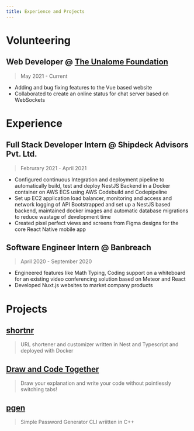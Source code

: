 ```yaml
---
title: Experience and Projects
---
```


# Volunteering

## Web Developer @ [The Unalome Foundation](https://theunalomefoundation.org)

> May 2021 - Current

- Adding and bug fixing features to the Vue based website
- Collaborated to create an online status for chat server based on WebSockets

# Experience

## Full Stack Developer Intern @ Shipdeck Advisors Pvt. Ltd.

> Februrary 2021 - April 2021

- Configured continuous Integration and deployment pipeline to automatically build, test and deploy NestJS Backend in a Docker container on AWS ECS using AWS Codebuild and Codepipeline
- Set up EC2 application load balancer, monitoring and access and network logging of API
  Bootstrapped and set up a NestJS based backend, maintained docker images and automatic database migrations to reduce wastage of development time
- Created pixel perfect views and screens from Figma designs for the core React Native mobile app

## Software Engineer Intern @ Banbreach

> April 2020 - September 2020

- Engineered features like Math Typing, Coding support on a whiteboard for an existing video conferencing solution based on Meteor and React
- Developed Nuxt.js websites to market company products

# Projects

## [shortnr <carbon-link height="18" />](https://shortnr.anik.live/)

> URL shortener and customizer written in Nest and Typescript and deployed with Docker

## [Draw and Code Together <carbon-link height="18" />](https://draw-and-code.vercel.app/)

> Draw your explanation and write your code without pointlessly switching tabs!

## [pgen <carbon-link height="18" />](https://github.com/sadn1ck/pgen)

> Simple Password Generator CLI wriitten in C++
